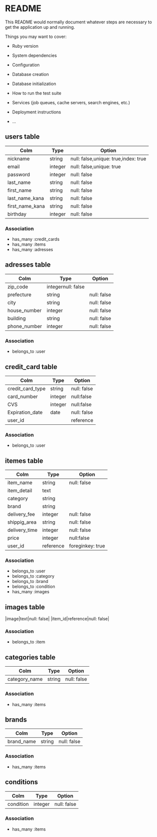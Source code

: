 # README

This README would normally document whatever steps are necessary to get the
application up and running.

Things you may want to cover:

* Ruby version

* System dependencies

* Configuration

* Database creation

* Database initialization

* How to run the test suite

* Services (job queues, cache servers, search engines, etc.)

* Deployment instructions

* ...


## users table
|Colm|Type|Option|
|----|----|------|
|nickname|string|null: false,unique: true,index: true|
|email|integer|null: false,unique: true|
|password|integer|null: false|
|last_name|string|null: false|
|first_name|string|null: false|
|last_name_kana|string|null: false|
|first_name_kana|string|null: false|
|birthday|integer|null: false|


### Association
- has_many :credit_cards
- has_many :items
- has_many :adresses


## adresses table
|Colm|Type|Option|
|----|----|------|
|zip_code|integernull: false|
|prefecture|string|null: false|
|city|string|null: false|
|house_number|integer|null: false|
|building|string|null: false|
|phone_number|integer|null: false|


### Association
- belongs_to :user



## credit_card table
|Colm|Type|Option|
|----|----|------|
|credit_card_type|string|null: false|
|card_number|integer|null:false|
|CVS|integer|null:false|
|Expiration_date|date|null: false|
|user_id||reference|foreginkey: true|

### Association
- belongs_to :user



## itemes table
|Colm|Type|Option|
|----|----|------|
|item_name|string|null: false|
|item_detail|text|
|category|string
|brand|string|
|delivery_fee|integer|null: false|
|shippig_area|string|null: false|
|delivery_time|integer|null: false|
|price|integer|null:false|
|user_id|reference|foreginkey: true|

### Association
- belongs_to :user
- belongs_to :category
- belongs_to :brand
- belongs_to :condition
- has_many :images


## images table
|image|text|null: false|
|item_id|reference|null: false|

### Association
- belongs_to :item



## categories table
|Colm|Type|Option|
|----|----|------|
|category_name|string|null: false|

### Association
- has_many :items




##  brands
|Colm|Type|Option|
|----|----|------|
|brand_name|string|null: false|

### Association
- has_many :items




## conditions
|Colm|Type|Option|
|----|----|------|
|condition|integer|null: false|

### Association
- has_many :items














